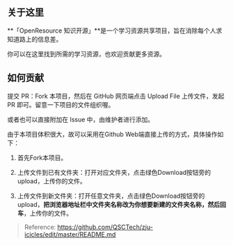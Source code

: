 ## 关于这里

**「OpenResource 知识开源」**是一个学习资源共享项目，旨在消除每个人求知道路上的信息差。

你可以在这里找到所需的学习资源，也欢迎贡献更多资源。

## 如何贡献

提交 PR：Fork 本项目，然后在 GitHub 网页端点击 Upload File 上传文件，发起 PR 即可。留意一下项目的文件组织喔。

或者也可以直接附加在 Issue 中，由维护者进行添加。


由于本项目体积很大，故可以采用在Github Web端直接上传的方式，具体操作如下：

1. 首先Fork本项目。

2. 上传文件到已有文件夹：打开对应文件夹，点击绿色Download按钮旁的upload，上传你的文件。

3. 上传文件到新文件夹：打开任意文件夹，点击绿色Download按钮旁的upload，**把浏览器地址栏中文件夹名称改为你想要新建的文件夹名称，然后回车**，上传你的文件。

> Reference: <https://github.com/QSCTech/zju-icicles/edit/master/README.md>